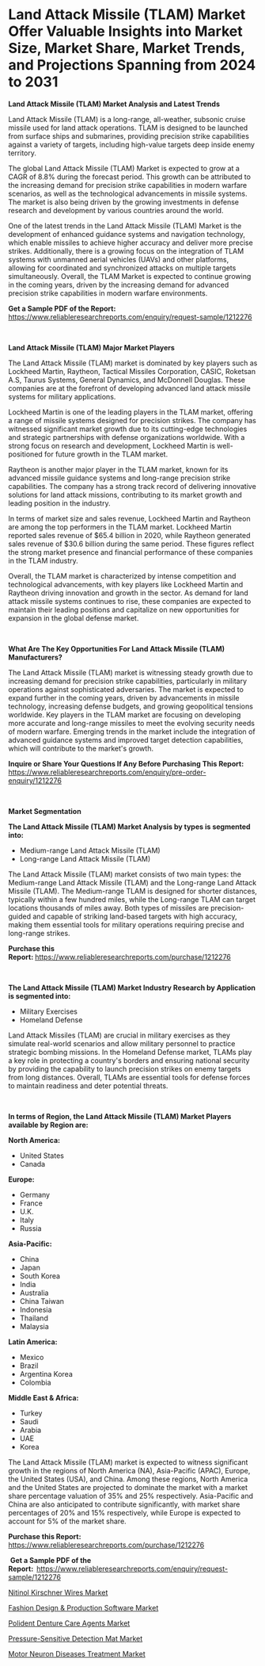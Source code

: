 <p><h1>Land Attack Missile (TLAM) Market Offer Valuable Insights into Market Size, Market Share, Market Trends, and Projections Spanning from 2024 to 2031</h1></p><p><strong>Land Attack Missile (TLAM) Market Analysis and Latest Trends</strong></p>
<p><p>Land Attack Missile (TLAM) is a long-range, all-weather, subsonic cruise missile used for land attack operations. TLAM is designed to be launched from surface ships and submarines, providing precision strike capabilities against a variety of targets, including high-value targets deep inside enemy territory.</p><p>The global Land Attack Missile (TLAM) Market is expected to grow at a CAGR of 8.8% during the forecast period. This growth can be attributed to the increasing demand for precision strike capabilities in modern warfare scenarios, as well as the technological advancements in missile systems. The market is also being driven by the growing investments in defense research and development by various countries around the world.</p><p>One of the latest trends in the Land Attack Missile (TLAM) Market is the development of enhanced guidance systems and navigation technology, which enable missiles to achieve higher accuracy and deliver more precise strikes. Additionally, there is a growing focus on the integration of TLAM systems with unmanned aerial vehicles (UAVs) and other platforms, allowing for coordinated and synchronized attacks on multiple targets simultaneously. Overall, the TLAM Market is expected to continue growing in the coming years, driven by the increasing demand for advanced precision strike capabilities in modern warfare environments.</p></p>
<p><strong>Get a Sample PDF of the Report:&nbsp;</strong> <a href="https://www.reliableresearchreports.com/enquiry/request-sample/1212276">https://www.reliableresearchreports.com/enquiry/request-sample/1212276</a></p>
<p>&nbsp;</p>
<p><strong>Land Attack Missile (TLAM) Major Market Players</strong></p>
<p><p>The Land Attack Missile (TLAM) market is dominated by key players such as Lockheed Martin, Raytheon, Tactical Missiles Corporation, CASIC, Roketsan A.S, Taurus Systems, General Dynamics, and McDonnell Douglas. These companies are at the forefront of developing advanced land attack missile systems for military applications.</p><p>Lockheed Martin is one of the leading players in the TLAM market, offering a range of missile systems designed for precision strikes. The company has witnessed significant market growth due to its cutting-edge technologies and strategic partnerships with defense organizations worldwide. With a strong focus on research and development, Lockheed Martin is well-positioned for future growth in the TLAM market.</p><p>Raytheon is another major player in the TLAM market, known for its advanced missile guidance systems and long-range precision strike capabilities. The company has a strong track record of delivering innovative solutions for land attack missions, contributing to its market growth and leading position in the industry.</p><p>In terms of market size and sales revenue, Lockheed Martin and Raytheon are among the top performers in the TLAM market. Lockheed Martin reported sales revenue of $65.4 billion in 2020, while Raytheon generated sales revenue of $30.6 billion during the same period. These figures reflect the strong market presence and financial performance of these companies in the TLAM industry.</p><p>Overall, the TLAM market is characterized by intense competition and technological advancements, with key players like Lockheed Martin and Raytheon driving innovation and growth in the sector. As demand for land attack missile systems continues to rise, these companies are expected to maintain their leading positions and capitalize on new opportunities for expansion in the global defense market.</p></p>
<p>&nbsp;</p>
<p><strong>What Are The Key Opportunities For Land Attack Missile (TLAM) Manufacturers?</strong></p>
<p><p>The Land Attack Missile (TLAM) market is witnessing steady growth due to increasing demand for precision strike capabilities, particularly in military operations against sophisticated adversaries. The market is expected to expand further in the coming years, driven by advancements in missile technology, increasing defense budgets, and growing geopolitical tensions worldwide. Key players in the TLAM market are focusing on developing more accurate and long-range missiles to meet the evolving security needs of modern warfare. Emerging trends in the market include the integration of advanced guidance systems and improved target detection capabilities, which will contribute to the market's growth.</p></p>
<p><strong>Inquire or Share Your Questions If Any Before Purchasing This Report:</strong> <a href="https://www.reliableresearchreports.com/enquiry/pre-order-enquiry/1212276">https://www.reliableresearchreports.com/enquiry/pre-order-enquiry/1212276</a></p>
<p>&nbsp;</p>
<p><strong>Market Segmentation</strong></p>
<p><strong>The Land Attack Missile (TLAM) Market Analysis by types is segmented into:</strong></p>
<p><ul><li>Medium-range Land Attack Missile (TLAM)</li><li>Long-range Land Attack Missile (TLAM)</li></ul></p>
<p><p>The Land Attack Missile (TLAM) market consists of two main types: the Medium-range Land Attack Missile (TLAM) and the Long-range Land Attack Missile (TLAM). The Medium-range TLAM is designed for shorter distances, typically within a few hundred miles, while the Long-range TLAM can target locations thousands of miles away. Both types of missiles are precision-guided and capable of striking land-based targets with high accuracy, making them essential tools for military operations requiring precise and long-range strikes.</p></p>
<p><strong>Purchase this Report:&nbsp;</strong><a href="https://www.reliableresearchreports.com/purchase/1212276">https://www.reliableresearchreports.com/purchase/1212276</a></p>
<p>&nbsp;</p>
<p><strong>The Land Attack Missile (TLAM) Market Industry Research by Application is segmented into:</strong></p>
<p><ul><li>Military Exercises</li><li>Homeland Defense</li></ul></p>
<p><p>Land Attack Missiles (TLAM) are crucial in military exercises as they simulate real-world scenarios and allow military personnel to practice strategic bombing missions. In the Homeland Defense market, TLAMs play a key role in protecting a country's borders and ensuring national security by providing the capability to launch precision strikes on enemy targets from long distances. Overall, TLAMs are essential tools for defense forces to maintain readiness and deter potential threats.</p></p>
<p>&nbsp;</p>
<p><strong>In terms of Region, the Land Attack Missile (TLAM) Market Players available by Region are:</strong></p>
<p>
    <p> <strong> North America: </strong>
        <ul>
            <li>United States</li>
            <li>Canada</li>
        </ul>
        </p> 
    <p> <strong> Europe: </strong>
        <ul>
            <li>Germany</li>
            <li>France</li>
            <li>U.K.</li>
            <li>Italy</li>
            <li>Russia</li>
        </ul>
        </p> 
    <p> <strong> Asia-Pacific: </strong>
        <ul>
            <li>China</li>
            <li>Japan</li>
            <li>South Korea</li>
            <li>India</li>
            <li>Australia</li>
            <li>China Taiwan</li>
            <li>Indonesia</li>
            <li>Thailand</li>
            <li>Malaysia</li>
        </ul>
        </p> 
    <p> <strong> Latin America: </strong>
        <ul>
            <li>Mexico</li>
            <li>Brazil</li>
            <li>Argentina Korea</li>
            <li>Colombia</li>
        </ul>
        </p> 
    <p> <strong> Middle East & Africa: </strong>
        <ul>
            <li>Turkey</li>
            <li>Saudi</li>
            <li>Arabia</li>
            <li>UAE</li>
            <li>Korea</li>
        </ul>
    </p>
    </p>
<p><p>The Land Attack Missile (TLAM) market is expected to witness significant growth in the regions of North America (NA), Asia-Pacific (APAC), Europe, the United States (USA), and China. Among these regions, North America and the United States are projected to dominate the market with a market share percentage valuation of 35% and 25% respectively. Asia-Pacific and China are also anticipated to contribute significantly, with market share percentages of 20% and 15% respectively, while Europe is expected to account for 5% of the market share.</p></p>
<p><strong>Purchase this Report: </strong><a href="https://www.reliableresearchreports.com/purchase/1212276">https://www.reliableresearchreports.com/purchase/1212276</a></p>
<p>&nbsp;<strong>Get a Sample PDF of the Report:&nbsp;&nbsp;</strong><a href="https://www.reliableresearchreports.com/enquiry/request-sample/1212276">https://www.reliableresearchreports.com/enquiry/request-sample/1212276</a></p>
<p><strong></strong></p>
<p><p><a href="https://medium.com/@soledadroob625/nitinol-kirschner-wires-market-comprehensive-assessment-by-type-application-and-geography-50a0da3ea57c">Nitinol Kirschner Wires Market</a></p><p><a href="https://medium.com/@soledadroob625/fashion-design-amp-production-software-market-competitive-analysis-market-trends-and-forecast-18988f103105">Fashion Design & Production Software Market</a></p><p><a href="https://github.com/singletonthaxterkelliehr2df/Market-Research-Report-List-1/blob/main/polident-denture-care-agents-market.md">Polident Denture Care Agents Market</a></p><p><a href="https://github.com/RoccoManning/Market-Research-Report-List-3/blob/main/pressure-sensitive-detection-mat-market.md">Pressure-Sensitive Detection Mat Market</a></p><p><a href="https://medium.com/@soledadroob625/motor-neuron-diseases-treatment-market-trends-forecast-and-competitive-analysis-to-2031-625255dce094">Motor Neuron Diseases Treatment Market</a></p></p>